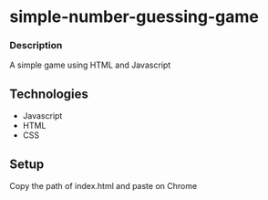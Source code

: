 # simple-number-guessing-game

### Description

A simple game using HTML and Javascript

## Technologies

* Javascript
* HTML
* CSS

## Setup

Copy the path of index.html and paste on Chrome

